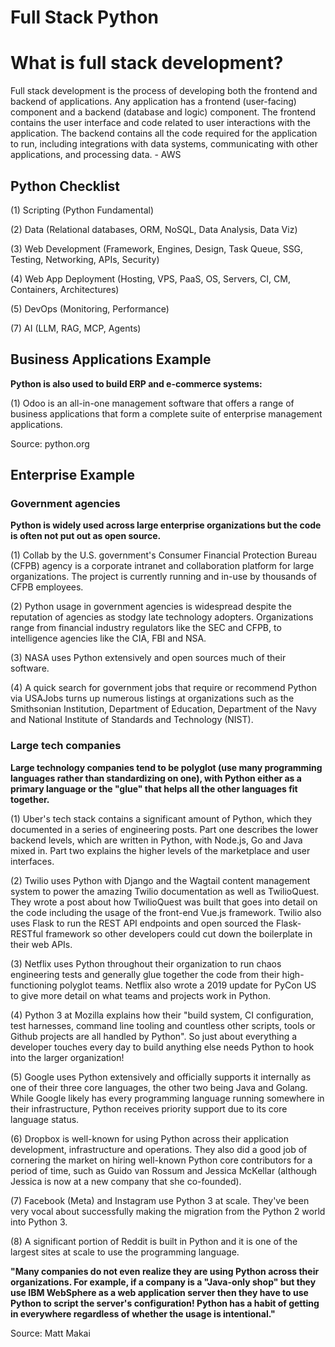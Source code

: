 # Full Stack Python
<h1>What is full stack development?</h1>
<p>Full stack development is the process of developing both the frontend and backend of applications. Any application has a frontend (user-facing) component and a backend (database and logic) component. The frontend contains the user interface and code related to user interactions with the application. The backend contains all the code required for the application to run, including integrations with data systems, communicating with other applications, and processing data. - AWS</p>

<h2>Python Checklist</h2>
<p>(1) Scripting (Python Fundamental)</p>
<p>(2) Data (Relational databases, ORM, NoSQL, Data Analysis, Data Viz)</p>
<p>(3) Web Development (Framework, Engines, Design, Task Queue, SSG, Testing, Networking, APIs, Security)</p>
<p>(4) Web App Deployment (Hosting, VPS, PaaS, OS, Servers, CI, CM, Containers, Architectures)</p>
<p>(5) DevOps (Monitoring, Performance)</p>
<p>(7) AI (LLM, RAG, MCP, Agents)</p>

<h2>Business Applications Example</h2>
<p><b>Python is also used to build ERP and e-commerce systems:</b></p>
<p>(1) Odoo is an all-in-one management software that offers a range of business applications that form a complete suite of enterprise management applications.</p>
<p>Source: python.org</p>

<h2>Enterprise Example</h2>
<h3>Government agencies</h3>
<p><b>Python is widely used across large enterprise organizations but the code is often not put out as open source.</b></p>

<p>(1) Collab by the U.S. government's Consumer Financial Protection Bureau (CFPB) agency is a corporate intranet and collaboration platform for large organizations. The project is currently running and in-use by thousands of CFPB employees.</p>
<p>(2) Python usage in government agencies is widespread despite the reputation of agencies as stodgy late technology adopters. Organizations range from financial industry regulators like the SEC and CFPB, to intelligence agencies like the CIA, FBI and NSA.</p>
<p>(3) NASA uses Python extensively and open sources much of their software.</p>
<p>(4) A quick search for government jobs that require or recommend Python via USAJobs turns up numerous listings at organizations such as the Smithsonian Institution, Department of Education, Department of the Navy and National Institute of Standards and Technology (NIST).</p>

<h3>Large tech companies</h3>
<p><b>Large technology companies tend to be polyglot (use many programming languages rather than standardizing on one), with Python either as a primary language or the "glue" that helps all the other languages fit together.</b></p>

<p>(1) Uber's tech stack contains a significant amount of Python, which they documented in a series of engineering posts. Part one describes the lower backend levels, which are written in Python, with Node.js, Go and Java mixed in. Part two explains the higher levels of the marketplace and user interfaces.</p>
<p>(2) Twilio uses Python with Django and the Wagtail content management system to power the amazing Twilio documentation as well as TwilioQuest. They wrote a post about how TwilioQuest was built that goes into detail on the code including the usage of the front-end Vue.js framework. Twilio also uses Flask to run the REST API endpoints and open sourced the Flask-RESTful framework so other developers could cut down the boilerplate in their web APIs.</p>
<p>(3) Netflix uses Python throughout their organization to run chaos engineering tests and generally glue together the code from their high-functioning polyglot teams. Netflix also wrote a 2019 update for PyCon US to give more detail on what teams and projects work in Python.</p>
<p>(4) Python 3 at Mozilla explains how their "build system, CI configuration, test harnesses, command line tooling and countless other scripts, tools or Github projects are all handled by Python". So just about everything a developer touches every day to build anything else needs Python to hook into the larger organization!</p>
<p>(5) Google uses Python extensively and officially supports it internally as one of their three core languages, the other two being Java and Golang. While Google likely has every programming language running somewhere in their infrastructure, Python receives priority support due to its core language status.</p>
<p>(6) Dropbox is well-known for using Python across their application development, infrastructure and operations. They also did a good job of cornering the market on hiring well-known Python core contributors for a period of time, such as Guido van Rossum and Jessica McKellar (although Jessica is now at a new company that she co-founded).</p>
<p> (7) Facebook (Meta) and Instagram use Python 3 at scale. They've been very vocal about successfully making the migration from the Python 2 world into Python 3.</p>
<p> (8) A significant portion of Reddit is built in Python and it is one of the largest sites at scale to use the programming language.</p>

<p><b>"Many companies do not even realize they are using Python across their organizations. For example, if a company is a "Java-only shop" but they use IBM WebSphere as a web application server then they have to use Python to script the server's configuration! Python has a habit of getting in everywhere regardless of whether the usage is intentional."</b></p>

<p>Source: Matt Makai</p>
</h2>
